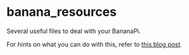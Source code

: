 # banana_resources
Several useful files to deal with your BananaPi.

For hints on what you can do with this, refer to [this blog post](https://write.fimidi.com/pelzvieh/devicetree-overlay-fur-den-bananapi-erstellen).
